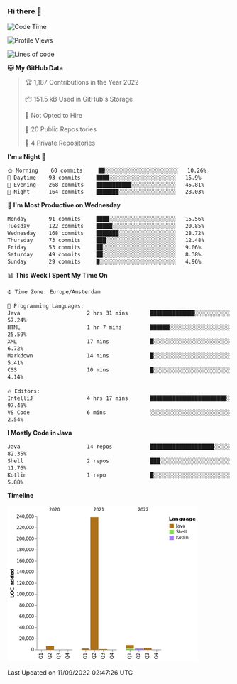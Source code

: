 ### Hi there 👋


<!--START_SECTION:waka-->
![Code Time](http://img.shields.io/badge/Code%20Time-2%2C483%20hrs%2033%20mins-blue)

![Profile Views](http://img.shields.io/badge/Profile%20Views-0-blue)

![Lines of code](https://img.shields.io/badge/From%20Hello%20World%20I%27ve%20Written-262%20Thousand%20lines%20of%20code-blue)

**🐱 My GitHub Data** 

> 🏆 1,187 Contributions in the Year 2022
 > 
> 📦 151.5 kB Used in GitHub's Storage 
 > 
> 🚫 Not Opted to Hire
 > 
> 📜 20 Public Repositories 
 > 
> 🔑 4 Private Repositories  
 > 
**I'm a Night 🦉** 

```text
🌞 Morning    60 commits     ██░░░░░░░░░░░░░░░░░░░░░░░   10.26% 
🌆 Daytime    93 commits     ████░░░░░░░░░░░░░░░░░░░░░   15.9% 
🌃 Evening    268 commits    ███████████░░░░░░░░░░░░░░   45.81% 
🌙 Night      164 commits    ███████░░░░░░░░░░░░░░░░░░   28.03%

```
📅 **I'm Most Productive on Wednesday** 

```text
Monday       91 commits     ████░░░░░░░░░░░░░░░░░░░░░   15.56% 
Tuesday      122 commits    █████░░░░░░░░░░░░░░░░░░░░   20.85% 
Wednesday    168 commits    ███████░░░░░░░░░░░░░░░░░░   28.72% 
Thursday     73 commits     ███░░░░░░░░░░░░░░░░░░░░░░   12.48% 
Friday       53 commits     ██░░░░░░░░░░░░░░░░░░░░░░░   9.06% 
Saturday     49 commits     ██░░░░░░░░░░░░░░░░░░░░░░░   8.38% 
Sunday       29 commits     █░░░░░░░░░░░░░░░░░░░░░░░░   4.96%

```


📊 **This Week I Spent My Time On** 

```text
⌚︎ Time Zone: Europe/Amsterdam

💬 Programming Languages: 
Java                     2 hrs 31 mins       ██████████████░░░░░░░░░░░   57.24% 
HTML                     1 hr 7 mins         ██████░░░░░░░░░░░░░░░░░░░   25.59% 
XML                      17 mins             █░░░░░░░░░░░░░░░░░░░░░░░░   6.72% 
Markdown                 14 mins             █░░░░░░░░░░░░░░░░░░░░░░░░   5.41% 
CSS                      10 mins             █░░░░░░░░░░░░░░░░░░░░░░░░   4.14%

🔥 Editors: 
IntelliJ                 4 hrs 17 mins       ████████████████████████░   97.46% 
VS Code                  6 mins              ░░░░░░░░░░░░░░░░░░░░░░░░░   2.54%

```

**I Mostly Code in Java** 

```text
Java                     14 repos            ████████████████████░░░░░   82.35% 
Shell                    2 repos             ███░░░░░░░░░░░░░░░░░░░░░░   11.76% 
Kotlin                   1 repo              █░░░░░░░░░░░░░░░░░░░░░░░░   5.88%

```


**Timeline**

![Chart not found](https://raw.githubusercontent.com/powercasgamer/powercasgamer/master/charts/bar_graph.png) 


 Last Updated on 11/09/2022 02:47:26 UTC
<!--END_SECTION:waka-->
